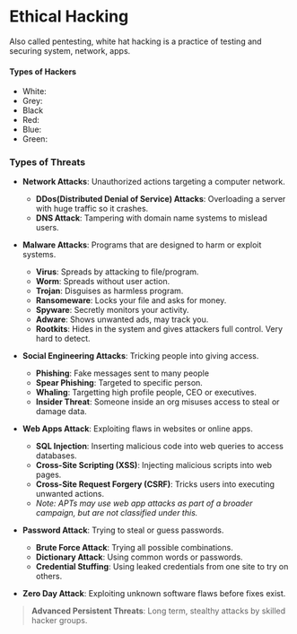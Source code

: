 # Ethical Hacking 
Also called pentesting, white hat hacking is a practice of testing and securing system, network, apps.

#### Types of Hackers
- White:
- Grey:
- Black
- Red:
- Blue:
- Green:


### Types of Threats

- **Network Attacks**: Unauthorized actions targeting a computer network.
    - **DDos(Distributed Denial of Service) Attacks**: Overloading a server with huge traffic so it crashes.
    - **DNS Attack**: Tampering with domain name systems to mislead users.
      
- **Malware Attacks**: Programs that are designed to harm or exploit systems.
    - **Virus**: Spreads by attacking to file/program.
    - **Worm**: Spreads without user action.
    - **Trojan**: Disguises as harmless program.
    - **Ransomeware**: Locks your file and asks for money.
    - **Spyware**: Secretly monitors your activity.
    - **Adware**: Shows unwanted ads, may track you.
    - **Rootkits**: Hides in the system and gives attackers full control. Very hard to detect.

- **Social Engineering Attacks**: Tricking people into giving access.
    - **Phishing**: Fake messages sent to many people 
    - **Spear Phishing**: Targeted to specific person.
    - **Whaling**: Targetting high profile people, CEO or executives.
    - **Insider Threat**: Someone inside an org misuses access to steal or damage data.

- **Web Apps Attack**: Exploiting flaws in websites or online apps.
    - **SQL Injection**: Inserting malicious code into web queries to access databases.
    - **Cross-Site Scripting (XSS)**: Injecting malicious scripts into web pages.
    - **Cross-Site Request Forgery (CSRF)**: Tricks users into executing unwanted actions.
    - *Note: APTs may use web app attacks as part of a broader campaign, but are not classified under this.*

- **Password Attack**: Trying to steal or guess passwords.
    - **Brute Force Attack**: Trying all possible combinations.
    - **Dictionary Attack**: Using common words or passwords.
    - **Credential Stuffing**: Using leaked credentials from one site to try on others.

- **Zero Day Attack**: Exploiting unknown software flaws before fixes exist.

>  **Advanced Persistent Threats**: Long term, stealthy  attacks by skilled hacker groups.

